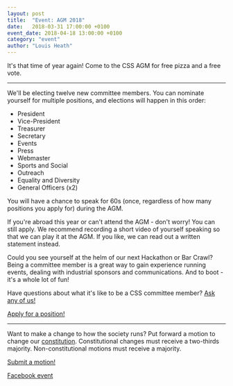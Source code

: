 ```yaml
---
layout: post
title:  "Event: AGM 2018"
date:   2018-03-31 17:00:00 +0100
event_date: 2018-04-18 13:00:00 +0100
category: "event"
author: "Louis Heath"
---
```


It's that time of year again! Come to the CSS AGM for free pizza and a free vote.

---

We'll be electing twelve new committee members. You can nominate yourself for multiple positions, and elections will happen in this order:

- President
- Vice-President
- Treasurer
- Secretary
- Events
- Press
- Webmaster
- Sports and Social
- Outreach
- Equality and Diversity
- General Officers (x2)

You will have a chance to speak for 60s (once, regardless of how many positions you apply for) during the AGM.

If you're abroad this year or can't attend the AGM - don't worry! You can still apply. We recommend recording a short video of yourself speaking so that we can play it at the AGM. If you like, we can read out a written statement instead.

Could you see yourself at the helm of our next Hackathon or Bar Crawl? Being a committee member is a great way to gain experience running events, dealing with industrial sponsors and communications. And to boot - it's a whole lot of fun!

Have questions about what it's like to be a CSS committee member? [Ask any of us!](https://cssbristol.co.uk/contact/)

[Apply for a position!](https://goo.gl/forms/935LJiynSu6a1UZk1)

---

Want to make a change to how the society runs? Put forward a motion to change our [constitution](https://cssbristol.co.uk/pages/constitution). Constitutional changes must receive a two-thirds majority. Non-constitutional motions must receive a majority.

[Submit a motion!](https://goo.gl/forms/935LJiynSu6a1UZk1)

<a class="btn btn--dark" href="https://www.facebook.com/events/356362618213335/">
  Facebook event
</a>
